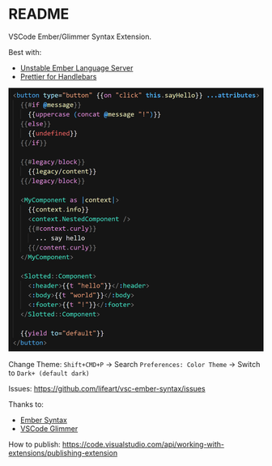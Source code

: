 # README

VSCode Ember/Glimmer Syntax Extension.

Best with:
* [Unstable Ember Language Server](https://marketplace.visualstudio.com/items?itemName=lifeart.vscode-ember-unstable)
* [Prettier for Handlebars](https://marketplace.visualstudio.com/items?itemName=EmberTooling.prettier-for-handlebars-vscode)

![preview](assets/preview.png)

Change Theme: `Shift+CMD+P` -> Search `Preferences: Color Theme` -> Switch to `Dark+ (default dark)`

Issues: https://github.com/lifeart/vsc-ember-syntax/issues

Thanks to:
* [Ember Syntax](https://marketplace.visualstudio.com/items?itemName=dhedgecock.ember-syntax)
* [VSCode Glimmer](https://marketplace.visualstudio.com/items?itemName=chiragpat.vscode-glimmer)

How to publish: https://code.visualstudio.com/api/working-with-extensions/publishing-extension
